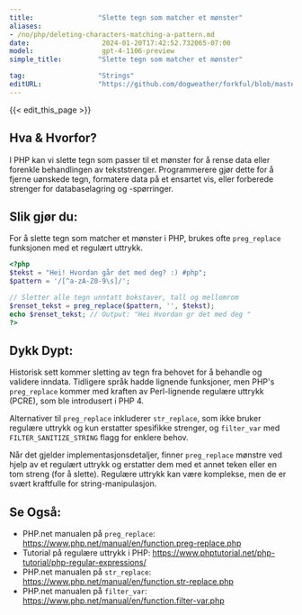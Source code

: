 ```yaml
---
title:                "Slette tegn som matcher et mønster"
aliases:
- /no/php/deleting-characters-matching-a-pattern.md
date:                  2024-01-20T17:42:52.732065-07:00
model:                 gpt-4-1106-preview
simple_title:         "Slette tegn som matcher et mønster"

tag:                  "Strings"
editURL:              "https://github.com/dogweather/forkful/blob/master/content/no/php/deleting-characters-matching-a-pattern.md"
---
```


{{< edit_this_page >}}

## Hva & Hvorfor?
I PHP kan vi slette tegn som passer til et mønster for å rense data eller forenkle behandlingen av tekststrenger. Programmerere gjør dette for å fjerne uønskede tegn, formatere data på et ensartet vis, eller forberede strenger for databaselagring og -spørringer.

## Slik gjør du:
For å slette tegn som matcher et mønster i PHP, brukes ofte `preg_replace` funksjonen med et regulært uttrykk. 

```PHP
<?php
$tekst = "Hei! Hvordan går det med deg? :) #php";
$pattern = '/[^a-zA-Z0-9\s]/';

// Sletter alle tegn unntatt bokstaver, tall og mellomrom
$renset_tekst = preg_replace($pattern, '', $tekst);
echo $renset_tekst; // Output: "Hei Hvordan gr det med deg "
?>
```

## Dykk Dypt:
Historisk sett kommer sletting av tegn fra behovet for å behandle og validere inndata. Tidligere språk hadde lignende funksjoner, men PHP's `preg_replace` kommer med kraften av Perl-lignende regulære uttrykk (PCRE), som ble introdusert i PHP 4.

Alternativer til `preg_replace` inkluderer `str_replace`, som ikke bruker regulære uttrykk og kun erstatter spesifikke strenger, og `filter_var` med `FILTER_SANITIZE_STRING` flagg for enklere behov.

Når det gjelder implementasjonsdetaljer, finner `preg_replace` mønstre ved hjelp av et regulært uttrykk og erstatter dem med et annet teken eller en tom streng (for å slette). Regulære uttrykk kan være komplekse, men de er svært kraftfulle for string-manipulasjon.

## Se Også:
- PHP.net manualen på `preg_replace`: https://www.php.net/manual/en/function.preg-replace.php
- Tutorial på regulære uttrykk i PHP: https://www.phptutorial.net/php-tutorial/php-regular-expressions/
- PHP.net manualen på `str_replace`: https://www.php.net/manual/en/function.str-replace.php
- PHP.net manualen på `filter_var`: https://www.php.net/manual/en/function.filter-var.php
